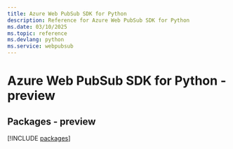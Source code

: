 ```yaml
---
title: Azure Web PubSub SDK for Python
description: Reference for Azure Web PubSub SDK for Python
ms.date: 03/10/2025
ms.topic: reference
ms.devlang: python
ms.service: webpubsub
---
```

# Azure Web PubSub SDK for Python - preview
## Packages - preview
[!INCLUDE [packages](web-pubsub-index.md)]